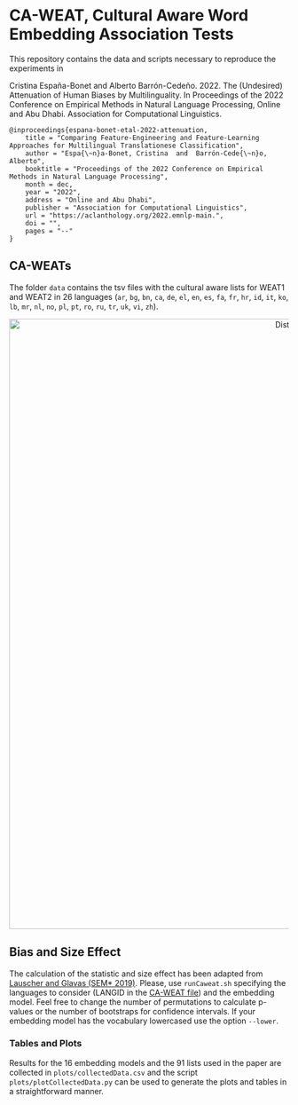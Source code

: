 # CA-WEAT, Cultural Aware Word Embedding Association Tests

This repository contains the data and scripts necessary to reproduce the experiments in 

Cristina España-Bonet and Alberto Barrón-Cedeño. 2022. The (Undesired) Attenuation of Human Biases by Multilinguality. In Proceedings of the 2022 Conference on Empirical Methods in Natural Language Processing, Online and Abu Dhabi. Association for Computational Linguistics.

```
@inproceedings{espana-bonet-etal-2022-attenuation,
    title = "Comparing Feature-Engineering and Feature-Learning Approaches for Multilingual Translationese Classification",
    author = "Espa{\~n}a-Bonet, Cristina  and  Barrón-Cede{\~n}o, Alberto",
    booktitle = "Proceedings of the 2022 Conference on Empirical Methods in Natural Language Processing",
    month = dec,
    year = "2022",
    address = "Online and Abu Dhabi",
    publisher = "Association for Computational Linguistics",
    url = "https://aclanthology.org/2022.emnlp-main.",
    doi = "",
    pages = "--"
}
```

## CA-WEATs

The folder ```data``` contains the tsv files with the cultural aware lists for WEAT1 and WEAT2 in 26 languages 
(```ar```, 
```bg```, 
```bn```, 
```ca```, 
```de```, 
```el```, 
```en```, 
```es```, 
```fa```, 
```fr```, 
```hr```, 
```id```, 
```it```, 
```ko```, 
```lb```, 
```mr```, 
```nl```, 
```no```, 
```pl```, 
```pt```, 
```ro```, 
```ru```, 
```tr```, 
```uk```, 
```vi```, 
```zh```).

<p align="center">
  <img src="data/CA_WEATv1s.png" width="1100" title="Distribution per country">
</p>

## Bias and Size Effect

The calculation of the statistic and size effect has been adapted from [Lauscher and Glavas (SEM* 2019)](https://github.com/umanlp/XWEAT). Please, use ```runCaweat.sh``` specifying the languages to consider (LANGID in the [CA-WEAT file](data/CA-WEATv1.tsv)) and the embedding model. Feel free to change the number of permutations to calculate p-values or the number of bootstraps for confidence intervals. If your embedding model has the vocabulary lowercased use the option ```--lower```.

### Tables and Plots

Results for the 16 embedding models and the 91 lists used in the paper are collected in ```plots/collectedData.csv```  and the script ```plots/plotCollectedData.py``` can be used to generate the plots and tables in a straightforward manner. 
